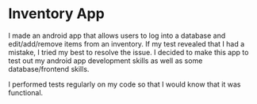 # Inventory App

I made an android app that allows users to log into a database and edit/add/remove items from an inventory.  If my test revealed that I had a mistake, I tried my best to resolve the issue. I decided to make this app to test out my android app development skills as well as some database/frontend skills. 

I performed tests regularly on my code so that I would know that it was functional.
